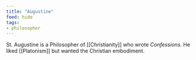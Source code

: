 ```yaml
---
title: "Augustine"
feed: hide
tags:
- philosopher
---
```


St. Augustine is a Philosopher of [[Christianity]] who wrote _Confessions_. He liked [[Platonism]] but wanted the Christian embodiment. 